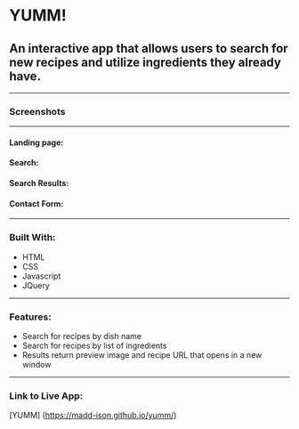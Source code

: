 # YUMM! #

## An interactive app that allows users to search for new recipes and utilize ingredients they already have. ##

---

### Screenshots

---

#### Landing page:

#### Search:

#### Search Results:

#### Contact Form:

---

### Built With:

* HTML
* CSS
* Javascript
* JQuery

---

### Features:
* Search for recipes by dish name
* Search for recipes by list of ingredients
* Results return preview image and recipe URL that opens in a new window

---

### Link to Live App:

[YUMM] (https://madd-ison.github.io/yumm/)
